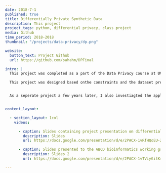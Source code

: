 ```yaml
---
date: 2018-7-1
published: true
title: Differentially Private Synthetic Data
description: This project 
project_tags: python, differential privacy, class project
media: Github
time_period: 2018-2018
thumbnail: "/projects/data-privacy/dp.png"

website:
  button_text: Project Github
  url: https://github.com/sahahn/DPFinal

intro: |
  This project was completed as a part of the Data Privacy course at UVM during the Fall of 2018. It investigates the generation of a synthetic dataset from a real one, with measureable differental privacy constraints applied. This implementation uses differentially private fast correlation to learn a directed acylic dependency graph between the different variables in the original dataset. Next, differentially private conditional marginals are generated according to the structure of the directed acyclic graph, and then lastly, synthetic samples can be generated by sampling the learned conditional marginal distrubtions. A slide-deck containing my presentation can be found below.

  This project was designed based onthe constraints and the dataset provided through the [NIST 2018 differential privacy challange](https://datacatalog.urban.org/dataset/2018-differential-privacy-synthetic-data-challenge-datasets)


  As a seperate project a few years later, I also investiagted the applicability of generating a synthetic version of the ABCD dataset with the bioinformatics working group of ABCD. In this follow-up project I tried a number of open-source implementations for generating synthetic data and then performed ML based expiriments on them. A slide-deck which I presented to this group is included below.


content_layout:

  - section_layout: 1col
    videos:

      - caption: Slides containing project presentation on differential privacy
        description: Slides
        url: https://docs.google.com/presentation/d/e/2PACX-1vRfHQoEU-ZH0x9W60C17kLGPAexVUqAqQLHcMcr6qDErU_cWL-etmExjfLa2DrHBxgRYrY7Vb_x_tNU/embed?start=false&loop=false&delayms=5000

      - caption: Slides presented to the ABCD bioinformatics working group.
        description: Slides 2
        url: https://docs.google.com/presentation/d/e/2PACX-1vTViyGilKr9BcITKMebMdgvXWmCaKJI1wytCW7WHFr3-uwZCTnDiTB_-ifYDLo0RKc3U5q1tr6UQQ_R/embed?start=false&loop=false&delayms=5000

---
```








